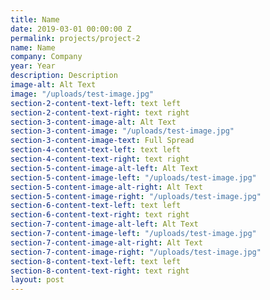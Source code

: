 ```yaml
---
title: Name
date: 2019-03-01 00:00:00 Z
permalink: projects/project-2
name: Name
company: Company
year: Year
description: Description
image-alt: Alt Text
image: "/uploads/test-image.jpg"
section-2-content-text-left: text left
section-2-content-text-right: text right
section-3-content-image-alt: Alt Text
section-3-content-image: "/uploads/test-image.jpg"
section-3-content-image-text: Full Spread
section-4-content-text-left: text left
section-4-content-text-right: text right
section-5-content-image-alt-left: Alt Text
section-5-content-image-left: "/uploads/test-image.jpg"
section-5-content-image-alt-right: Alt Text
section-5-content-image-right: "/uploads/test-image.jpg"
section-6-content-text-left: text left
section-6-content-text-right: text right
section-7-content-image-alt-left: Alt Text
section-7-content-image-left: "/uploads/test-image.jpg"
section-7-content-image-alt-right: Alt Text
section-7-content-image-right: "/uploads/test-image.jpg"
section-8-content-text-left: text left
section-8-content-text-right: text right
layout: post
---
```


